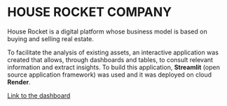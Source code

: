 # HOUSE ROCKET COMPANY

House Rocket is a digital platform whose business model is based on buying and selling real estate.

To facilitate the analysis of existing assets, an interactive application was created that allows, through dashboards and tables, to consult relevant information and extract insights.
To build this application, **Streamlit** (open source application framework) was used and it was deployed on cloud **Render**.

[Link to the dashboard](https://smbaptistag-house-rocket-company-streamlit-app-dashboard-qk9zb6.streamlit.app/)
<!--<https://analytics-house-rocket-oc0g.onrender.com/>

